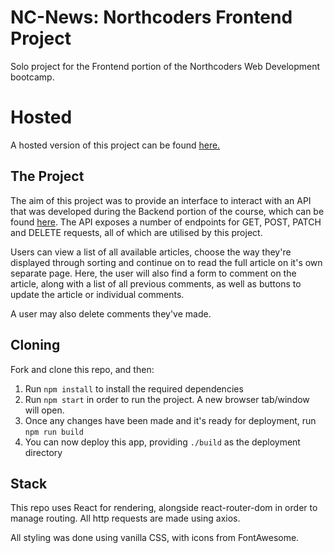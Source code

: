 # NC-News: Northcoders Frontend Project

Solo project for the Frontend portion of the Northcoders Web Development bootcamp.

# Hosted

A hosted version of this project can be found [here.](https://nc-news-fe-ae.netlify.app/)

## The Project

The aim of this project was to provide an interface to interact with an API that was developed during the Backend portion of the course, which can be found [here](https://github.com/AdamEth98/be-nc-news). The API exposes a number of endpoints for GET, POST, PATCH and DELETE requests, all of which are utilised by this project.

Users can view a list of all available articles, choose the way they're displayed through sorting and continue on to read the full article on it's own separate page. Here, the user will also find a form to comment on the article, along with a list of all previous comments, as well as buttons to update the article or individual comments.

A user may also delete comments they've made.

## Cloning

Fork and clone this repo, and then:

1.  Run `npm install` to install the required dependencies
2.  Run `npm start` in order to run the project. A new browser tab/window will open.
3.  Once any changes have been made and it's ready for deployment, run `npm run build`
4.  You can now deploy this app, providing `./build` as the deployment directory

## Stack

This repo uses React for rendering, alongside react-router-dom in order to manage routing. All http requests are made using axios.

All styling was done using vanilla CSS, with icons from FontAwesome.

